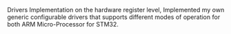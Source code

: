 Drivers Implementation
on the hardware register level, Implemented my own generic configurable
drivers that supports different modes of operation for both ARM Micro-Processor
for STM32.
